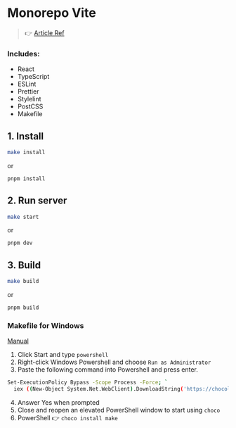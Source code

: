 # Monorepo Vite
> 👉 [Article Ref](https://dev.to/lico/react-monorepo-setup-tutorial-with-pnpm-and-vite-react-project-ui-utils-5705?signin=true)

### Includes:
- React
- TypeScript
- ESLint
- Prettier
- Stylelint
- PostCSS
- Makefile

## 1. Install

```bash
make install
```
or
```bash
pnpm install
```

## 2. Run server

```bash
make start 
```
or
```bash
pnpm dev
```

## 3. Build
```bash
make build
```
or
```bash
pnpm build
```

### Makefile for Windows
[Manual](https://jcutrer.com/windows/install-chocolatey-choco-windows10)
1) Click Start and type `powershell`
2) Right-click Windows Powershell and choose `Run as Administrator`
3) Paste the following command into Powershell and press enter.
```bash
Set-ExecutionPolicy Bypass -Scope Process -Force; `
  iex ((New-Object System.Net.WebClient).DownloadString('https://chocolatey.org/install.ps1'))
```
4) Answer Yes when prompted
5) Close and reopen an elevated PowerShell window to start using `choco`
6) PowerShell 👉 `choco install make`